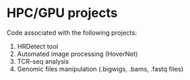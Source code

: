 # HPC/GPU projects
Code associated with the following projects:
  1. HRDetect tool
  2. Automated image processing (HoverNet)
  3. TCR-seq analysis
  4. Genomic files manipulation (.bigwigs, .bams, .fastq files)
